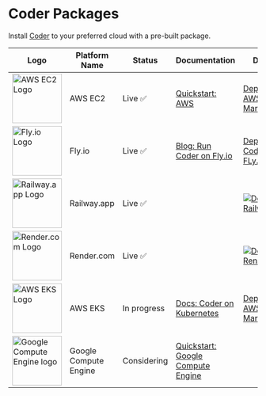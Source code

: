 # Coder Packages

Install [Coder](https://github.com/coder/coder) to your preferred cloud with a pre-built package.

| Logo                                                                                                   | Platform Name         | Status      | Documentation                                                                                          | Deploy                                                                                                                                         |
| ------------------------------------------------------------------------------------------------------ | --------------------- | ----------- | ------------------------------------------------------------------------------------------------------ | ---------------------------------------------------------------------------------------------------------------------------------------------- |
| <img src="./assets/ec2.svg" alt="AWS EC2 Logo" width="100" height="100" />                             | AWS EC2               | Live ✅     | [Quickstart: AWS](https://coder.com/docs/v2/latest/quickstart/aws)                                     | [Deploy from AWS Marketplace](https://aws.amazon.com/marketplace/pp/prodview-5gxjyur2vc7rg?sr=0-2&ref_=beagle&applicationId=AWSMPContessa)     |
| <img src="./assets/fly.io.svg" alt="Fly.io Logo" width="100" height="100" />                           | Fly.io                | Live ✅     | [Blog: Run Coder on Fly.io](https://coder.com/blog/remote-developer-environments-on-fly-io)            | [Deploy Coder on FLy.io](https://coder.com/blog/remote-developer-environments-on-fly-io)                                                       |
| <img src="https://railway.app/brand/logo-light.svg" alt="Railway.app Logo" width="100" height="100" /> | Railway.app           | Live ✅     |                                                                                                        | [![Deploy on Railway](https://railway.app/button.svg)](https://railway.app/template/cUQ8_P?referralCode=tfH8Uw)                                |
| <img src=""  alt="Render.com Logo" width="100" height="100" />                                         | Render.com            | Live ✅     |                                                                                                        | [![Deploy to Render](https://render.com/images/deploy-to-render-button.svg)](https://render.com/deploy?repo=https://github.com/coder/packages) |
| <img src="./assets/eks.svg" alt="AWS EKS Logo" width="100" height="100" />                             | AWS EKS               | In progress | [Docs: Coder on Kubernetes](https://coder.com/docs/v2/latest/install/kubernetes)                       | [Deploy from AWS Marketplace](https://example.com)                                                                                             |
| <img src="./assets/gce.svg" alt="Google Compute Engine logo" width="100" height="100" />               | Google Compute Engine | Considering | [Quickstart: Google Compute Engine](https://coder.com/docs/v2/latest/quickstart/google-cloud-platform) |                                                                                                                                                |
